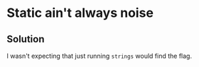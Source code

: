 # Static ain't always noise

## Solution
I wasn't expecting that just running `strings` would find the flag.
